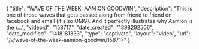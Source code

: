 {
    "title": "WAVE OF THE WEEK: AAMION GOODWIN",
    "description": "This is one of those waves that gets passed along from friend to friend on facebook and email (it's so OMG). And it perfectly illustrates why Aamion is the r...",
    "videoid": "158717",
    "date_created": "1398292506",
    "date_modified": "1418181333",
    "type": "captivate",
    "layout": "video",
    "url": "\/v\/wave-of-the-week-aamion-goodwin\/158717"
}